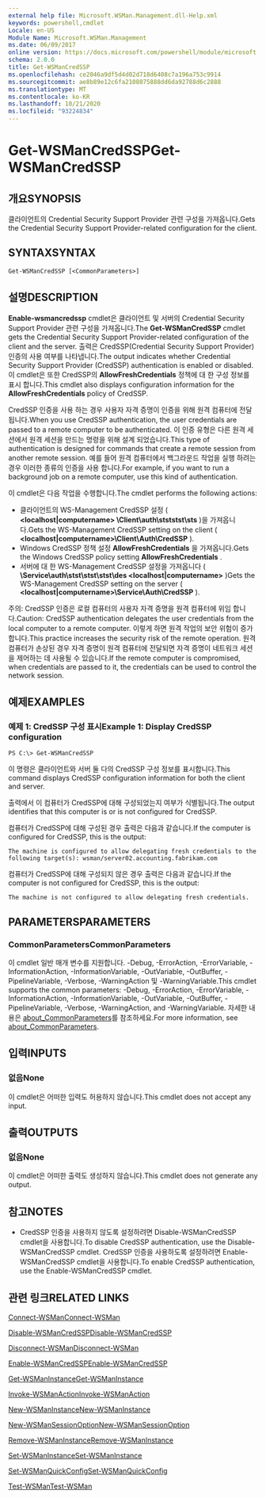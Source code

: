 ```yaml
---
external help file: Microsoft.WSMan.Management.dll-Help.xml
keywords: powershell,cmdlet
Locale: en-US
Module Name: Microsoft.WSMan.Management
ms.date: 06/09/2017
online version: https://docs.microsoft.com/powershell/module/microsoft.wsman.management/get-wsmancredssp?view=powershell-5.1&WT.mc_id=ps-gethelp
schema: 2.0.0
title: Get-WSManCredSSP
ms.openlocfilehash: ce2046a9df5d4d02d718d6408c7a196a753c9914
ms.sourcegitcommit: ae8b89e12c6fa2108075888dd6da92788d6c2888
ms.translationtype: MT
ms.contentlocale: ko-KR
ms.lasthandoff: 10/21/2020
ms.locfileid: "93224834"
---
```

# <span data-ttu-id="26382-103">Get-WSManCredSSP</span><span class="sxs-lookup"><span data-stu-id="26382-103">Get-WSManCredSSP</span></span>

## <span data-ttu-id="26382-104">개요</span><span class="sxs-lookup"><span data-stu-id="26382-104">SYNOPSIS</span></span>
<span data-ttu-id="26382-105">클라이언트의 Credential Security Support Provider 관련 구성을 가져옵니다.</span><span class="sxs-lookup"><span data-stu-id="26382-105">Gets the Credential Security Support Provider-related configuration for the client.</span></span>

## <span data-ttu-id="26382-106">SYNTAX</span><span class="sxs-lookup"><span data-stu-id="26382-106">SYNTAX</span></span>

```
Get-WSManCredSSP [<CommonParameters>]
```

## <span data-ttu-id="26382-107">설명</span><span class="sxs-lookup"><span data-stu-id="26382-107">DESCRIPTION</span></span>
<span data-ttu-id="26382-108">**Enable-wsmancredssp** cmdlet은 클라이언트 및 서버의 Credential Security Support Provider 관련 구성을 가져옵니다.</span><span class="sxs-lookup"><span data-stu-id="26382-108">The **Get-WSManCredSSP** cmdlet gets the Credential Security Support Provider-related configuration of the client and the server.</span></span>
<span data-ttu-id="26382-109">출력은 CredSSP(Credential Security Support Provider) 인증의 사용 여부를 나타냅니다.</span><span class="sxs-lookup"><span data-stu-id="26382-109">The output indicates whether Credential Security Support Provider (CredSSP) authentication is enabled or disabled.</span></span>
<span data-ttu-id="26382-110">이 cmdlet은 또한 CredSSP의 **AllowFreshCredentials** 정책에 대 한 구성 정보를 표시 합니다.</span><span class="sxs-lookup"><span data-stu-id="26382-110">This cmdlet also displays configuration information for the **AllowFreshCredentials** policy of CredSSP.</span></span>

<span data-ttu-id="26382-111">CredSSP 인증을 사용 하는 경우 사용자 자격 증명이 인증을 위해 원격 컴퓨터에 전달 됩니다.</span><span class="sxs-lookup"><span data-stu-id="26382-111">When you use CredSSP authentication, the user credentials are passed to a remote computer to be authenticated.</span></span>
<span data-ttu-id="26382-112">이 인증 유형은 다른 원격 세션에서 원격 세션을 만드는 명령을 위해 설계 되었습니다.</span><span class="sxs-lookup"><span data-stu-id="26382-112">This type of authentication is designed for commands that create a remote session from another remote session.</span></span>
<span data-ttu-id="26382-113">예를 들어 원격 컴퓨터에서 백그라운드 작업을 실행 하려는 경우 이러한 종류의 인증을 사용 합니다.</span><span class="sxs-lookup"><span data-stu-id="26382-113">For example, if you want to run a background job on a remote computer, use this kind of authentication.</span></span>

<span data-ttu-id="26382-114">이 cmdlet은 다음 작업을 수행합니다.</span><span class="sxs-lookup"><span data-stu-id="26382-114">The cmdlet performs the following actions:</span></span>

- <span data-ttu-id="26382-115">클라이언트의 WS-Management CredSSP 설정 ( **\<localhost|computername\> \Client\auth\stststst\sts** )을 가져옵니다.</span><span class="sxs-lookup"><span data-stu-id="26382-115">Gets the WS-Management CredSSP setting on the client ( **\<localhost|computername\>\Client\Auth\CredSSP** ).</span></span>
- <span data-ttu-id="26382-116">Windows CredSSP 정책 설정 **AllowFreshCredentials** 을 가져옵니다.</span><span class="sxs-lookup"><span data-stu-id="26382-116">Gets the Windows CredSSP policy setting **AllowFreshCredentials** .</span></span>
- <span data-ttu-id="26382-117">서버에 대 한 WS-Management CredSSP 설정을 가져옵니다 ( **\Service\\auth\stst\stst\stst\des \<localhost|computername\>** )</span><span class="sxs-lookup"><span data-stu-id="26382-117">Gets the WS-Management CredSSP setting on the server ( **\<localhost|computername\>\Service\Auth\CredSSP** ).</span></span>

<span data-ttu-id="26382-118">주의: CredSSP 인증은 로컬 컴퓨터의 사용자 자격 증명을 원격 컴퓨터에 위임 합니다.</span><span class="sxs-lookup"><span data-stu-id="26382-118">Caution: CredSSP authentication delegates the user credentials from the local computer to a remote computer.</span></span>
<span data-ttu-id="26382-119">이렇게 하면 원격 작업의 보안 위험이 증가합니다.</span><span class="sxs-lookup"><span data-stu-id="26382-119">This practice increases the security risk of the remote operation.</span></span>
<span data-ttu-id="26382-120">원격 컴퓨터가 손상된 경우 자격 증명이 원격 컴퓨터에 전달되면 자격 증명이 네트워크 세션을 제어하는 데 사용될 수 있습니다.</span><span class="sxs-lookup"><span data-stu-id="26382-120">If the remote computer is compromised, when credentials are passed to it, the credentials can be used to control the network session.</span></span>

## <span data-ttu-id="26382-121">예제</span><span class="sxs-lookup"><span data-stu-id="26382-121">EXAMPLES</span></span>

### <span data-ttu-id="26382-122">예제 1: CredSSP 구성 표시</span><span class="sxs-lookup"><span data-stu-id="26382-122">Example 1: Display CredSSP configuration</span></span>

```
PS C:\> Get-WSManCredSSP
```

<span data-ttu-id="26382-123">이 명령은 클라이언트와 서버 둘 다의 CredSSP 구성 정보를 표시합니다.</span><span class="sxs-lookup"><span data-stu-id="26382-123">This command displays CredSSP configuration information for both the client and server.</span></span>

<span data-ttu-id="26382-124">출력에서 이 컴퓨터가 CredSSP에 대해 구성되었는지 여부가 식별됩니다.</span><span class="sxs-lookup"><span data-stu-id="26382-124">The output identifies that this computer is or is not configured for CredSSP.</span></span>

<span data-ttu-id="26382-125">컴퓨터가 CredSSP에 대해 구성된 경우 출력은 다음과 같습니다.</span><span class="sxs-lookup"><span data-stu-id="26382-125">If the computer is configured for CredSSP, this is the output:</span></span>

`The machine is configured to allow delegating fresh credentials to the following target(s): wsman/server02.accounting.fabrikam.com`

<span data-ttu-id="26382-126">컴퓨터가 CredSSP에 대해 구성되지 않은 경우 출력은 다음과 같습니다.</span><span class="sxs-lookup"><span data-stu-id="26382-126">If the computer is not configured for CredSSP, this is the output:</span></span>

`The machine is not configured to allow delegating fresh credentials.`

## <span data-ttu-id="26382-127">PARAMETERS</span><span class="sxs-lookup"><span data-stu-id="26382-127">PARAMETERS</span></span>

### <span data-ttu-id="26382-128">CommonParameters</span><span class="sxs-lookup"><span data-stu-id="26382-128">CommonParameters</span></span>
<span data-ttu-id="26382-129">이 cmdlet 일반 매개 변수를 지원합니다. -Debug, -ErrorAction, -ErrorVariable, -InformationAction, -InformationVariable, -OutVariable, -OutBuffer, -PipelineVariable, -Verbose, -WarningAction 및 -WarningVariable.</span><span class="sxs-lookup"><span data-stu-id="26382-129">This cmdlet supports the common parameters: -Debug, -ErrorAction, -ErrorVariable, -InformationAction, -InformationVariable, -OutVariable, -OutBuffer, -PipelineVariable, -Verbose, -WarningAction, and -WarningVariable.</span></span> <span data-ttu-id="26382-130">자세한 내용은 [about_CommonParameters](https://go.microsoft.com/fwlink/?LinkID=113216)를 참조하세요.</span><span class="sxs-lookup"><span data-stu-id="26382-130">For more information, see [about_CommonParameters](https://go.microsoft.com/fwlink/?LinkID=113216).</span></span>

## <span data-ttu-id="26382-131">입력</span><span class="sxs-lookup"><span data-stu-id="26382-131">INPUTS</span></span>

### <span data-ttu-id="26382-132">없음</span><span class="sxs-lookup"><span data-stu-id="26382-132">None</span></span>
<span data-ttu-id="26382-133">이 cmdlet은 어떠한 입력도 허용하지 않습니다.</span><span class="sxs-lookup"><span data-stu-id="26382-133">This cmdlet does not accept any input.</span></span>

## <span data-ttu-id="26382-134">출력</span><span class="sxs-lookup"><span data-stu-id="26382-134">OUTPUTS</span></span>

### <span data-ttu-id="26382-135">없음</span><span class="sxs-lookup"><span data-stu-id="26382-135">None</span></span>
<span data-ttu-id="26382-136">이 cmdlet은 어떠한 출력도 생성하지 않습니다.</span><span class="sxs-lookup"><span data-stu-id="26382-136">This cmdlet does not generate any output.</span></span>

## <span data-ttu-id="26382-137">참고</span><span class="sxs-lookup"><span data-stu-id="26382-137">NOTES</span></span>

* <span data-ttu-id="26382-138">CredSSP 인증을 사용하지 않도록 설정하려면 Disable-WSManCredSSP cmdlet을 사용합니다.</span><span class="sxs-lookup"><span data-stu-id="26382-138">To disable CredSSP authentication, use the Disable-WSManCredSSP cmdlet.</span></span> <span data-ttu-id="26382-139">CredSSP 인증을 사용하도록 설정하려면 Enable-WSManCredSSP cmdlet을 사용합니다.</span><span class="sxs-lookup"><span data-stu-id="26382-139">To enable CredSSP authentication, use the Enable-WSManCredSSP cmdlet.</span></span>

## <span data-ttu-id="26382-140">관련 링크</span><span class="sxs-lookup"><span data-stu-id="26382-140">RELATED LINKS</span></span>

[<span data-ttu-id="26382-141">Connect-WSMan</span><span class="sxs-lookup"><span data-stu-id="26382-141">Connect-WSMan</span></span>](Connect-WSMan.md)

[<span data-ttu-id="26382-142">Disable-WSManCredSSP</span><span class="sxs-lookup"><span data-stu-id="26382-142">Disable-WSManCredSSP</span></span>](Disable-WSManCredSSP.md)

[<span data-ttu-id="26382-143">Disconnect-WSMan</span><span class="sxs-lookup"><span data-stu-id="26382-143">Disconnect-WSMan</span></span>](Disconnect-WSMan.md)

[<span data-ttu-id="26382-144">Enable-WSManCredSSP</span><span class="sxs-lookup"><span data-stu-id="26382-144">Enable-WSManCredSSP</span></span>](Enable-WSManCredSSP.md)

[<span data-ttu-id="26382-145">Get-WSManInstance</span><span class="sxs-lookup"><span data-stu-id="26382-145">Get-WSManInstance</span></span>](Get-WSManInstance.md)

[<span data-ttu-id="26382-146">Invoke-WSManAction</span><span class="sxs-lookup"><span data-stu-id="26382-146">Invoke-WSManAction</span></span>](Invoke-WSManAction.md)

[<span data-ttu-id="26382-147">New-WSManInstance</span><span class="sxs-lookup"><span data-stu-id="26382-147">New-WSManInstance</span></span>](New-WSManInstance.md)

[<span data-ttu-id="26382-148">New-WSManSessionOption</span><span class="sxs-lookup"><span data-stu-id="26382-148">New-WSManSessionOption</span></span>](New-WSManSessionOption.md)

[<span data-ttu-id="26382-149">Remove-WSManInstance</span><span class="sxs-lookup"><span data-stu-id="26382-149">Remove-WSManInstance</span></span>](Remove-WSManInstance.md)

[<span data-ttu-id="26382-150">Set-WSManInstance</span><span class="sxs-lookup"><span data-stu-id="26382-150">Set-WSManInstance</span></span>](Set-WSManInstance.md)

[<span data-ttu-id="26382-151">Set-WSManQuickConfig</span><span class="sxs-lookup"><span data-stu-id="26382-151">Set-WSManQuickConfig</span></span>](Set-WSManQuickConfig.md)

[<span data-ttu-id="26382-152">Test-WSMan</span><span class="sxs-lookup"><span data-stu-id="26382-152">Test-WSMan</span></span>](Test-WSMan.md)
